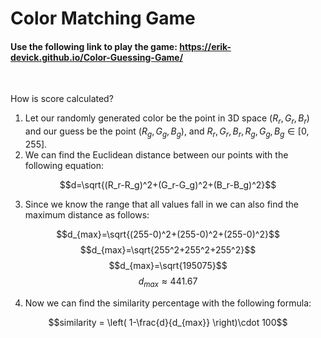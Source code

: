 # Color Matching Game
#### Use the following link to play the game: https://erik-devick.github.io/Color-Guessing-Game/
<br>

How is score calculated?
1. Let our randomly generated color be the point in 3D space $(R_r,G_r,B_r)$ and our guess be the point $(R_g,G_g,B_g)$, and $R_r,G_r,B_r,R_g,G_g,B_g \in [0,255]$.
2. We can find the Euclidean distance between our points with the following equation:

$$d=\sqrt{(R_r-R_g)^2+(G_r-G_g)^2+(B_r-B_g)^2}$$

3. Since we know the range that all values fall in we can also find the maximum distance as follows:

$$d_{max}=\sqrt{(255-0)^2+(255-0)^2+(255-0)^2}$$
$$d_{max}=\sqrt{255^2+255^2+255^2}$$
$$d_{max}=\sqrt{195075}$$
$$d_{max} \approx 441.67$$

4. Now we can find the similarity percentage with the following formula:

$$similarity = \left( 1-\frac{d}{d_{max}} \right)\cdot 100$$
